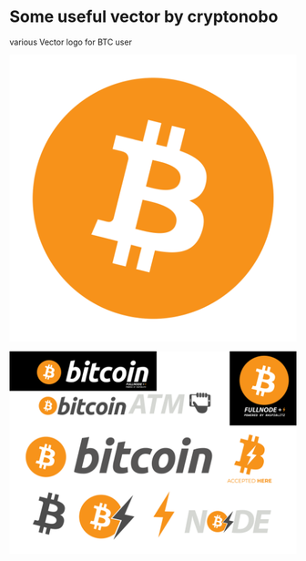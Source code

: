 # Some useful vector by cryptonobo
  various Vector logo for BTC user

![bitcoin](https://github.com/cryptonobo/Some-LOGO-/blob/master/Bitcoin.png)

![bitcoin2](https://github.com/cryptonobo/Some-LOGO-/blob/master/preview.png)


